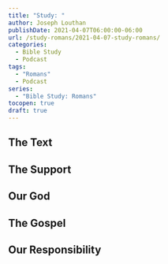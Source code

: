 ```yaml
---
title: "Study: "
author: Joseph Louthan
publishDate: 2021-04-07T06:00:00-06:00
url: /study-romans/2021-04-07-study-romans/
categories:
  - Bible Study
  - Podcast
tags:
  - "Romans"
  - Podcast
series:
  - "Bible Study: Romans"
tocopen: true
draft: true
---
```

## The Text

## The Support

## Our God

## The Gospel

## Our Responsibility

